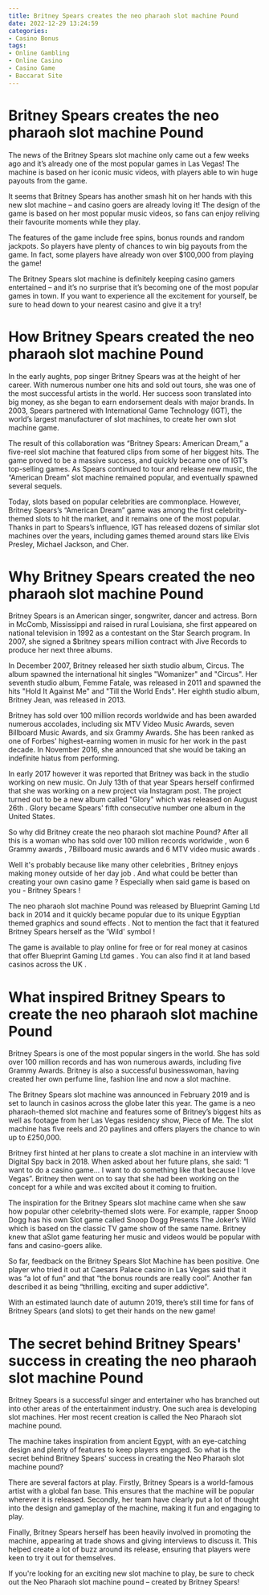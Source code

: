 ```yaml
---
title: Britney Spears creates the neo pharaoh slot machine Pound
date: 2022-12-29 13:24:59
categories:
- Casino Bonus
tags:
- Online Gambling
- Online Casino
- Casino Game
- Baccarat Site
---
```



#  Britney Spears creates the neo pharaoh slot machine Pound

The news of the Britney Spears slot machine only came out a few weeks ago and it’s already one of the most popular games in Las Vegas! The machine is based on her iconic music videos, with players able to win huge payouts from the game.

It seems that Britney Spears has another smash hit on her hands with this new slot machine – and casino goers are already loving it! The design of the game is based on her most popular music videos, so fans can enjoy reliving their favourite moments while they play.

The features of the game include free spins, bonus rounds and random jackpots. So players have plenty of chances to win big payouts from the game. In fact, some players have already won over $100,000 from playing the game!

The Britney Spears slot machine is definitely keeping casino gamers entertained – and it’s no surprise that it’s becoming one of the most popular games in town. If you want to experience all the excitement for yourself, be sure to head down to your nearest casino and give it a try!

#  How Britney Spears created the neo pharaoh slot machine Pound

In the early aughts, pop singer Britney Spears was at the height of her career. With numerous number one hits and sold out tours, she was one of the most successful artists in the world. Her success soon translated into big money, as she began to earn endorsement deals with major brands. In 2003, Spears partnered with International Game Technology (IGT), the world’s largest manufacturer of slot machines, to create her own slot machine game.

The result of this collaboration was “Britney Spears: American Dream,” a five-reel slot machine that featured clips from some of her biggest hits. The game proved to be a massive success, and quickly became one of IGT’s top-selling games. As Spears continued to tour and release new music, the “American Dream” slot machine remained popular, and eventually spawned several sequels.

Today, slots based on popular celebrities are commonplace. However, Britney Spears’s “American Dream” game was among the first celebrity-themed slots to hit the market, and it remains one of the most popular. Thanks in part to Spears’s influence, IGT has released dozens of similar slot machines over the years, including games themed around stars like Elvis Presley, Michael Jackson, and Cher.

#  Why Britney Spears created the neo pharaoh slot machine Pound

Britney Spears is an American singer, songwriter, dancer and actress. Born in McComb, Mississippi and raised in rural Louisiana, she first appeared on national television in 1992 as a contestant on the Star Search program. In 2007, she signed a $britney spears million contract with Jive Records to produce her next three albums.

In December 2007, Britney released her sixth studio album, Circus. The album spawned the international hit singles "Womanizer" and "Circus". Her seventh studio album, Femme Fatale, was released in 2011 and spawned the hits "Hold It Against Me" and "Till the World Ends". Her eighth studio album, Britney Jean, was released in 2013.

Britney has sold over 100 million records worldwide and has been awarded numerous accolades, including six MTV Video Music Awards, seven Billboard Music Awards, and six Grammy Awards. She has been ranked as one of Forbes' highest-earning women in music for her work in the past decade. In November 2016, she announced that she would be taking an indefinite hiatus from performing.

In early 2017 however it was reported that Britney was back in the studio working on new music. On July 13th of that year Spears herself confirmed that she was working on a new project via Instagram post. The project turned out to be a new album called "Glory" which was released on August 26th . Glory became Spears' fifth consecutive number one album in the United States.

So why did Britney create the neo pharaoh slot machine Pound? After all this is a woman who has sold over 100 million records worldwide , won 6 Grammy awards , 7Billboard music awards and 6 MTV video music awards .

Well it's probably because like many other celebrities , Britney enjoys making money outside of her day job . And what could be better than creating your own casino game ? Especially when said game is based on you - Britney Spears !

The neo pharaoh slot machine Pound was released by Blueprint Gaming Ltd back in 2014 and it quickly became popular due to its unique Egyptian themed graphics and sound effects . Not to mention the fact that it featured Britney Spears herself as the 'Wild' symbol !

The game is available to play online for free or for real money at casinos that offer Blueprint Gaming Ltd games . You can also find it at land based casinos across the UK .

#  What inspired Britney Spears to create the neo pharaoh slot machine Pound

Britney Spears is one of the most popular singers in the world. She has sold over 100 million records and has won numerous awards, including five Grammy Awards. Britney is also a successful businesswoman, having created her own perfume line, fashion line and now a slot machine.

The Britney Spears slot machine was announced in February 2019 and is set to launch in casinos across the globe later this year. The game is a neo pharaoh-themed slot machine and features some of Britney’s biggest hits as well as footage from her Las Vegas residency show, Piece of Me. The slot machine has five reels and 20 paylines and offers players the chance to win up to £250,000.

Britney first hinted at her plans to create a slot machine in an interview with Digital Spy back in 2018. When asked about her future plans, she said: “I want to do a casino game… I want to do something like that because I love Vegas”. Britney then went on to say that she had been working on the concept for a while and was excited about it coming to fruition.

The inspiration for the Britney Spears slot machine came when she saw how popular other celebrity-themed slots were. For example, rapper Snoop Dogg has his own Slot game called Snoop Dogg Presents The Joker’s Wild which is based on the classic TV game show of the same name. Britney knew that aSlot game featuring her music and videos would be popular with fans and casino-goers alike.

So far, feedback on the Britney Spears Slot Machine has been positive. One player who tried it out at Caesars Palace casino in Las Vegas said that it was “a lot of fun” and that “the bonus rounds are really cool”. Another fan described it as being “thrilling, exciting and super addictive”.

With an estimated launch date of autumn 2019, there’s still time for fans of Britney Spears (and slots) to get their hands on the new game!

#  The secret behind Britney Spears' success in creating the neo pharaoh slot machine Pound

Britney Spears is a successful singer and entertainer who has branched out into other areas of the entertainment industry. One such area is developing slot machines. Her most recent creation is called the Neo Pharaoh slot machine pound.

The machine takes inspiration from ancient Egypt, with an eye-catching design and plenty of features to keep players engaged. So what is the secret behind Britney Spears' success in creating the Neo Pharaoh slot machine pound?

There are several factors at play. Firstly, Britney Spears is a world-famous artist with a global fan base. This ensures that the machine will be popular wherever it is released. Secondly, her team have clearly put a lot of thought into the design and gameplay of the machine, making it fun and engaging to play.

Finally, Britney Spears herself has been heavily involved in promoting the machine, appearing at trade shows and giving interviews to discuss it. This helped create a lot of buzz around its release, ensuring that players were keen to try it out for themselves.

If you're looking for an exciting new slot machine to play, be sure to check out the Neo Pharaoh slot machine pound – created by Britney Spears!